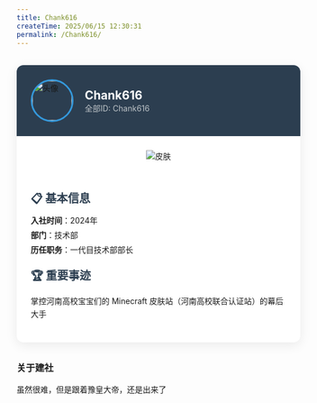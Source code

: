 ```yaml
---
title: Chank616    
createTime: 2025/06/15 12:30:31   
permalink: /Chank616/   
---
```

<!-- 
title后的XXX是标题
createTime是写作时间
permalink填游戏ID或网名拼音缩写
 -->


<!-- 手机端精简版示例 (保留核心结构) -->
<div class="member-card" style="max-width:700px;background:#fff;border-radius:12px;box-shadow:0 5px 20px rgba(0,0,0,0.08);margin:2rem auto;overflow:hidden">
  <div style="background:#2c3e50;padding:25px;display:flex;align-items:center;gap:20px">
    <img src="https://skin.twinklestars.top/avatar/74?size=36" alt="头像" style="width:70px;height:70px;border-radius:50%;border:3px solid #3498db">       <!-- 把XXX换为你的头像链接 -->
    <div>
      <h2 style="color:#fff;margin:0">Chank616</h2>    <!-- 把XXX换为你的ID -->
      <p style="color:#bdc3c7;margin:0">全部ID: Chank616</p>    <!-- 把XXX换为你的ID -->
    </div>
  </div>
  
  <div style="display:flex;padding:0;flex-wrap:wrap">
  <div style="flex:0 0 250px;padding:25px;text-align:center;min-width:100%;max-width:100%;box-sizing:border-box">
    <img src="https://skin.twinklestars.top/preview/74?height=150" alt="皮肤" style="max-height:250px;max-width:100%">
  </div>
  
  <div style="flex:1;padding:25px;display:flex;flex-direction:column;gap:15px;min-width:300px">
  <!-- 基本信息区块 -->
  <div>
    <h3 style="font-size:1.25rem;color:#2c3e50;margin:0 0 8px">📋 基本信息</h3>
    <ul style="list-style:none;padding:0;margin:0">
      <li style="margin:6px 0"><strong>入社时间</strong>：2024年</li>    <!-- 把XXX换为你的入社时间，如2025.3 -->
      <li style="margin:6px 0"><strong>部门</strong>：技术部</li>         <!-- 把XXX换为你的部门 -->
      <li style="margin:6px 0"><strong>历任职务</strong>：一代目技术部部长</li>         <!-- 把XXX换为你的历任职务 -->
    </ul>
  </div>
  
  <!-- 重要事迹区块 -->
  <div>
    <h3 style="font-size:1.25rem;color:#2c3e50;margin:0 0 8px">🏆 重要事迹</h3>
    <p style="line-height:1.6">掌控河南高校宝宝们的 Minecraft 皮肤站（河南高校联合认证站）的幕后大手</p>           <!-- 把XXX换为你的重要事迹 -->
  </div>
</div>
  </div>
</div>

<!-- 
以下可采用markdown格式书写：
可以用在线markdown编辑网站辅助书写：https://www.markdownonline.net/zh/
写完后复制左边的文字到这里就可以了
 -->
### 关于建社
虽然很难，但是跟着豫皇大帝，还是出来了